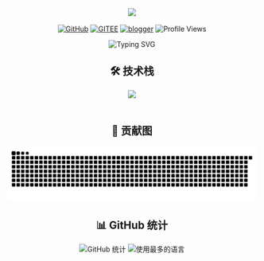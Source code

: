 <div align="center">
  <img src="https://capsule-render.vercel.app/api?type=waving&color=gradient&height=300&section=header&text=Albert%20Yang&fontSize=90&animation=fadeIn&fontAlignY=38&descAlignY=55&descAlign=62" />
</div>
<p align="center">
  <a href="https://github.com/AlbertYang0801"><img src="https://img.shields.io/badge/GitHub-100000?style=for-the-badge&logo=github&logoColor=white" alt="GitHub"/></a>
  <a href="https://gitee.com/zztiyjw"><img src="https://img.shields.io/badge/GITEE-100000?style=for-the-badge&logo=gitee&logoColor=red" alt="GITEE"/></a>
  <a href="https://albertyang0801.github.io/blog/"><img src="https://img.shields.io/badge/blog-100000?style=for-the-badge&logo=blogger&logoColor=white" alt="blogger"/></a>
  <img src="https://komarev.com/ghpvc/?username=AlbertYang0801&style=for-the-badge&color=blueviolet" alt="Profile Views"/>
</p>
<div align="center">
  <img src="https://readme-typing-svg.herokuapp.com?font=Architects+Daughter&color=7AF79A&size=30&lines=Hi！+I'm++Albert+Yang;Welcome+to+my+homepage" alt="Typing SVG" />
</div>


<div class="vp-card">
  <h2 align="center">🛠️ 技术栈</h2>
  <div class="vp-card-content" align="center">
 <img src="https://skillicons.dev/icons?i=java,spring,mysql,redis,elasticsearch,kafka,mongodb,git,linux,docker,kubernetes,grafana,prometheus,idea,jenkins" />
  </div>
</div>
<br>

<h2 align="center">🐍 贡献图</h2>
  <div class="vp-card-content" align="center">
    <picture>
      <source media="(prefers-color-scheme: dark)" srcset="https://raw.githubusercontent.com/fuwx295/fuwx295/output/github-contribution-grid-snake-dark.svg">
      <source media="(prefers-color-scheme: light)" srcset="https://raw.githubusercontent.com/fuwx295/fuwx295/output/github-contribution-grid-snake.svg">
      <img alt="github contribution grid snake animation" src="https://raw.githubusercontent.com/fuwx295/fuwx295/output/github-contribution-grid-snake.svg">
    </picture>
  </div>


<div class="vp-card">
  <h2 align="center">📊 GitHub 统计</h2>
  <div class="vp-card-content" align="center">
    <img src="https://github-readme-stats.vercel.app/api?username=AlbertYang0801&show_icons=true&count_private=true&hide_border=true&title_color=3eaf7c&icon_color=3eaf7c&text_color=273849&bg_color=ffffff" alt="GitHub 统计" height="170" />
    <img src="https://github-readme-stats.vercel.app/api/top-langs/?username=AlbertYang0801&layout=compact&hide_border=true&title_color=3eaf7c&text_color=273849&bg_color=ffffff" alt="使用最多的语言" height="170" />
  </div>
</div>
<br>


